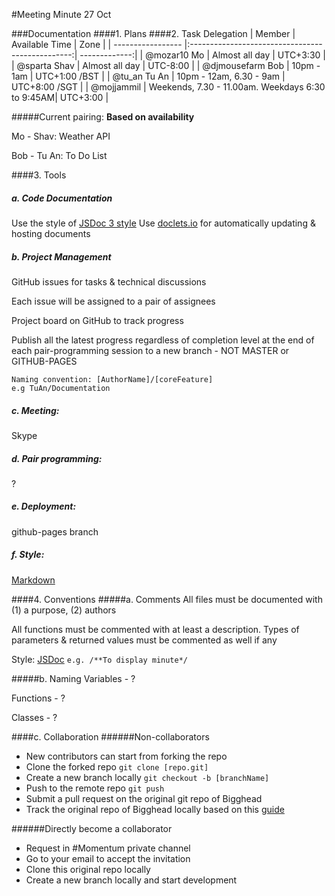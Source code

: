 #Meeting Minute 27 Oct

###Documentation
####1. Plans
####2. Task Delegation
|    Member         | Available Time                                   |     Zone      |
| ----------------- |:------------------------------------------------:| -------------:|
| @mozar10 Mo       | Almost all day                                   | UTC+3:30      |
| @sparta Shav      | Almost all day                                   | UTC-8:00      |
| @djmousefarm Bob  | 10pm - 1am                                       | UTC+1:00 /BST |
| @tu_an Tu An      | 10pm - 12am, 6.30 - 9am                          | UTC+8:00 /SGT |
| @mojjammil        | Weekends, 7.30 - 11.00am. Weekdays 6:30 to 9:45AM| UTC+3:00      |

#####Current pairing:
**Based on availability**

Mo - Shav: Weather API

Bob - Tu An: To Do List

####3. Tools
##### a. Code Documentation
Use the style of [JSDoc 3 style](http://usejsdoc.org/about-getting-started.html)
Use [doclets.io](https://doclets.io/) for automatically updating & hosting documents
##### b. Project Management
GitHub issues for tasks & technical discussions

Each issue will be assigned to a pair of assignees

Project board on GitHub to track progress

Publish all the latest progress regardless of completion level at the end of each pair-programming session to a new branch - NOT MASTER or GITHUB-PAGES 

	Naming convention: [AuthorName]/[coreFeature]
	e.g TuAn/Documentation
	
##### c. Meeting:
Skype
##### d. Pair programming:
?
##### e. Deployment:
github-pages branch
##### f. Style:
[Markdown](https://github.com/adam-p/markdown-here/wiki/Markdown-Cheatsheet)

####4. Conventions
#####a. Comments
All files must be documented with (1) a purpose, (2) authors

All functions must be commented with at least a description. Types of parameters & returned values must be commented as well if any

Style: [JSDoc](http://usejsdoc.org/about-getting-started.html)
	```e.g. /**To display minute*/```

#####b. Naming
Variables - ?

Functions - ?

Classes - ?

####c. Collaboration
######Non-collaborators

- New contributors can start from forking the repo 
- Clone the forked repo `git clone [repo.git]`
- Create a new branch locally `git checkout -b [branchName]` 
- Push to the remote repo `git push`
- Submit a pull request on the original git repo of Bigghead
- Track the original repo of Bigghead locally based on this [guide](https://help.github.com/articles/changing-a-remote-s-url/)

######Directly become a collaborator

- Request in #Momentum private channel
- Go to your email to accept the invitation
- Clone this original repo locally
- Create a new branch locally and start development





